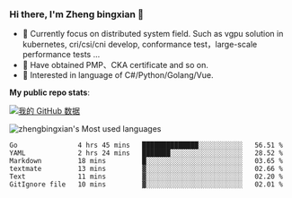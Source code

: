 ### Hi there, I'm Zheng bingxian  👋

* 📖  Currently focus on distributed system field. Such as vgpu solution in kubernetes, cri/csi/cni develop, conformance test，large-scale performance tests ...
* 🌱  Have obtained PMP、CKA certificate and so on.
* 👯  Interested in language of C#/Python/Golang/Vue.

**My public repo stats**:

[![我的 GitHub 数据](https://github-readme-stats.vercel.app/api?username=zhengbingxian&theme=merko)]()

![zhengbingxian's Most used languages](https://github-readme-stats.vercel.app/api/top-langs/?username=zhengbingxian&layout=compact&hide_border=true&langs_count=10)

<!--START_SECTION:waka-->

```text
Go               4 hrs 45 mins   ██████████████░░░░░░░░░░░   56.51 %
YAML             2 hrs 24 mins   ███████░░░░░░░░░░░░░░░░░░   28.52 %
Markdown         18 mins         █░░░░░░░░░░░░░░░░░░░░░░░░   03.65 %
textmate         13 mins         ▓░░░░░░░░░░░░░░░░░░░░░░░░   02.66 %
Text             11 mins         ▓░░░░░░░░░░░░░░░░░░░░░░░░   02.20 %
GitIgnore file   10 mins         ▓░░░░░░░░░░░░░░░░░░░░░░░░   02.01 %
```

<!--END_SECTION:waka-->
